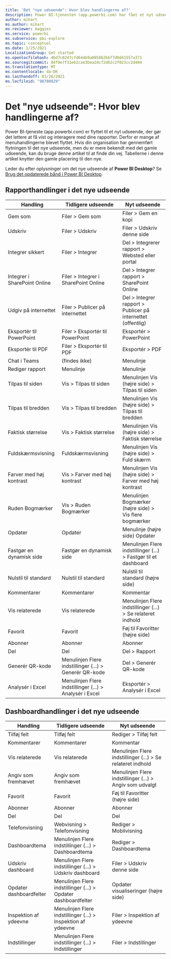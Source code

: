 ```yaml
---
title: 'Det "nye udseende": Hvor blev handlingerne af?'
description: Power BI-tjenesten (app.powerbi.com) har fået et nyt udseende, og mange handlinger er blevet flyttet. Denne artikel indeholder tabeller, der knytter de gamle placeringer til den nye.
author: mihart
ms.author: mihart
ms.reviewer: maggies
ms.service: powerbi
ms.subservice: pbi-explore
ms.topic: conceptual
ms.date: 1/25/2021
LocalizationGroup: Get started
ms.openlocfilehash: 46d7c0247cfd644b9a085862bbf7d0d41557a371
ms.sourcegitcommit: 84f0e7f31e62cae3bea2dcf2d62c2f023cc2d404
ms.translationtype: MT
ms.contentlocale: da-DK
ms.lasthandoff: 01/26/2021
ms.locfileid: "98780829"
---
```

# <a name="the-new-look-where-did-the-actions-go"></a>Det "nye udseende": Hvor blev handlingerne af?

Power BI-tjeneste (app.powerbi.com) er flyttet til et nyt udseende, der gør det lettere at få vist og interagere med dine rapporter. Derfor er mange af menuhandlingerne blevet flyttet. Hvis din organisation har gennemført flytningen til det nye udseende, men du er mere bekendt med det gamle udseende, kan du bruge denne artikel til at finde din vej. Tabellerne i denne artikel knytter den gamle placering til den nye. 

Leder du efter oplysninger om det nye udseende af **Power BI Desktop**? Se [Brug det opdaterede bånd i Power BI Desktop](../create-reports/desktop-ribbon.md).

## <a name="report-actions-in-the-new-look"></a>Rapporthandlinger i det nye udseende

|Handling  |Tidligere udseende |Nyt udseende  |
|---------|---------|---------|
| Gem som | Filer > Gem som  | Filer > Gem en kopi |
| Udskriv | Filer > Udskriv | Filer > Udskriv denne side |
| Integrer sikkert | Filer > Integrer | Del > Integrerer rapport > Websted eller portal |
| Integrer i SharePoint Online | Filer > Integrer i SharePoint Online | Del > Integrer rapport > SharePoint Online |
| Udgiv på internettet | Filer > Publicer på internettet | Del > Integrer rapport > Publicer på internettet (offentlig) |
| Eksportér til PowerPoint | Filer > Eksportér til PowerPoint | Eksportér > PowerPoint |
| Eksportér til PDF | Filer > Eksportér til PDF | Eksportér > PDF |
| Chat i Teams | (findes ikke) | Menulinje |
|Rediger rapport  | Menulinje   | Menulinje |
| Tilpas til siden | Vis > Tilpas til siden | Menulinjen Vis (højre side) > Tilpas til siden |
| Tilpas til bredden | Vis > Tilpas til bredden | Menulinjen Vis (højre side) > Tilpas til bredden |
| Faktisk størrelse | Vis > Faktisk størrelse | Menulinjen Vis (højre side) > Faktisk størrelse |
| Fuldskærmsvisning | Fuldskærmsvisning | Menulinjen Vis (højre side) > Fuld skærm |
| Farver med høj kontrast | Vis > Farver med høj kontrast | Menulinjen Vis (højre side) > Farver med høj kontrast |
| Ruden Bogmærker | Vis > Ruden Bogmærker |  Menulinjen Bogmærker (højre side) > Vis flere bogmærker |
| Opdater | Opdater | Menulinje (højre side) Opdater |
| Fastgør en dynamisk side | Fastgør en dynamisk side | Menulinjen Flere indstillinger (...) > Fastgør til et dashboard |
| Nulstil til standard | Nulstil til standard | Nulstil til standard (højre side) |
| Kommentarer | Kommentarer | Kommentar |
| Vis relaterede | Vis relaterede | Menulinjen Flere indstillinger (...) > Se relateret indhold |
| Favorit | Favorit | Føj til Favoritter (højre side) |
| Abonner | Abonner |Abonner |
| Del | Del | Del > Rapport |
| Generér QR-kode | Menulinjen Flere indstillinger (...) > Generér QR-kode | Del > Generér QR-kode |
| Analysér i Excel | Menulinjen Flere indstillinger (...) > Analysér i Excel | Eksportér > Analysér i Excel |


## <a name="dashboard-actions-in-the-new-look"></a>Dashboardhandlinger i det nye udseende

|Handling  |Tidligere udseende  |Nyt udseende  |
|---------|---------|---------|
| Tilføj felt | Tilføj felt | Rediger > Tilføj felt |
| Kommentarer | Kommentarer | Kommentar |
| Vis relaterede | Vis relaterede | Menulinjen Flere indstillinger (...) > Se relateret indhold |
| Angiv som fremhævet | Angiv som fremhævet| Menulinjen Flere indstillinger (...) > Angiv som udvalgt|
| Favorit | Favorit | Føj til Favoritter (højre side) |
| Abonner | Abonner |Abonner |
| Del | Del | Del |
| Telefonvisning | Webvisning > Telefonvisning | Rediger > Mobilvisning |
| Dashboardtema | Menulinjen Flere indstillinger (...) > Dashboardtema | Rediger > Dashboardtema |
| Udskriv dashboard | Menulinjen Flere indstillinger (...) > Udskriv dashboard | Filer > Udskriv denne side |
| Opdater dashboardfelter | Menulinjen Flere indstillinger (...) > Opdater dashboardfelter | Opdater visualiseringer (højre side) |
| Inspektion af ydeevne | Menulinjen Flere indstillinger (...) > Inspektion af ydeevne | Filer > Inspektion af ydeevne |
| Indstillinger | Menulinjen Flere indstillinger (...) > Indstillinger | Filer > Indstillinger |
